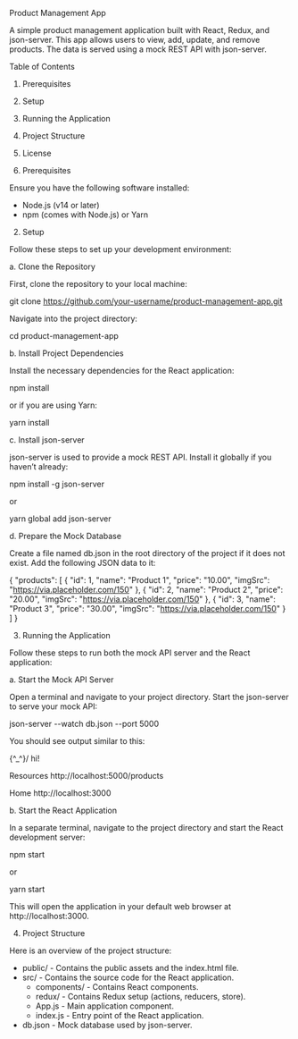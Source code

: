Product Management App

A simple product management application built with React, Redux, and json-server. This app allows users to view, add, update, and remove products. The data is served using a mock REST API with json-server.

Table of Contents

1. Prerequisites
2. Setup
3. Running the Application
4. Project Structure
5. License

6. Prerequisites

Ensure you have the following software installed:

- Node.js (v14 or later)
- npm (comes with Node.js) or Yarn

2. Setup

Follow these steps to set up your development environment:

a. Clone the Repository

First, clone the repository to your local machine:

git clone https://github.com/your-username/product-management-app.git

Navigate into the project directory:

cd product-management-app

b. Install Project Dependencies

Install the necessary dependencies for the React application:

npm install

or if you are using Yarn:

yarn install

c. Install json-server

json-server is used to provide a mock REST API. Install it globally if you haven’t already:

npm install -g json-server

or

yarn global add json-server

d. Prepare the Mock Database

Create a file named db.json in the root directory of the project if it does not exist. Add the following JSON data to it:

{
"products": [
{
"id": 1,
"name": "Product 1",
"price": "10.00",
"imgSrc": "https://via.placeholder.com/150"
},
{
"id": 2,
"name": "Product 2",
"price": "20.00",
"imgSrc": "https://via.placeholder.com/150"
},
{
"id": 3,
"name": "Product 3",
"price": "30.00",
"imgSrc": "https://via.placeholder.com/150"
}
]
}

3. Running the Application

Follow these steps to run both the mock API server and the React application:

a. Start the Mock API Server

Open a terminal and navigate to your project directory. Start the json-server to serve your mock API:

json-server --watch db.json --port 5000

You should see output similar to this:

\{^\_^}/ hi!

Resources
http://localhost:5000/products

Home
http://localhost:3000

b. Start the React Application

In a separate terminal, navigate to the project directory and start the React development server:

npm start

or

yarn start

This will open the application in your default web browser at http://localhost:3000.

4. Project Structure

Here is an overview of the project structure:

- public/ - Contains the public assets and the index.html file.
- src/ - Contains the source code for the React application.
  - components/ - Contains React components.
  - redux/ - Contains Redux setup (actions, reducers, store).
  - App.js - Main application component.
  - index.js - Entry point of the React application.
- db.json - Mock database used by json-server.
